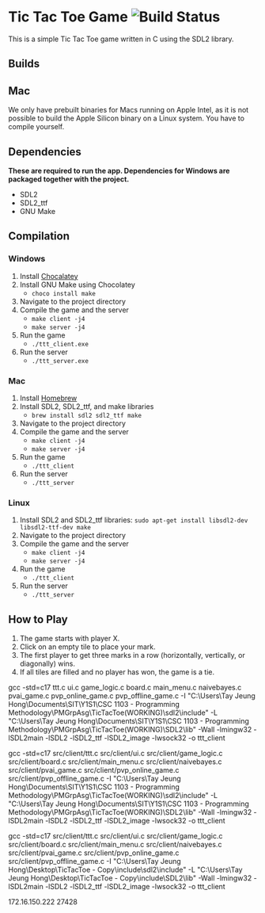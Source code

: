 # Tic Tac Toe Game ![Build Status](https://github.com/my3t/TicTacToe/workflows/Build/badge.svg)

This is a simple Tic Tac Toe game written in C using the SDL2 library.

## Builds



## Mac

We only have prebuilt binaries for Macs running on Apple Intel, as it is not possible to build the Apple Silicon binary on a Linux system. You have to compile yourself.

## Dependencies

**These are required to run the app. Dependencies for Windows are packaged together with the project.**

- SDL2
- SDL2_ttf
- GNU Make

## Compilation

### Windows

1. Install [Chocalatey](https://chocolatey.org/install)
2. Install GNU Make using Chocolatey
   - `choco install make`
3. Navigate to the project directory
4. Compile the game and the server
   - `make client -j4`
   - `make server -j4`
5. Run the game 
   - `./ttt_client.exe`
6. Run the server 
   - `./ttt_server.exe`

### Mac

1. Install [Homebrew](https://brew.sh/)
2. Install SDL2, SDL2_ttf, and make libraries
   - `brew install sdl2 sdl2_ttf make`
3. Navigate to the project directory
4. Compile the game and the server
   - `make client -j4`
   - `make server -j4`
5. Run the game 
   - `./ttt_client`
6. Run the server 
   - `./ttt_server`

### Linux

1. Install SDL2 and SDL2_ttf libraries: `sudo apt-get install libsdl2-dev libsdl2-ttf-dev make`
2. Navigate to the project directory
3. Compile the game and the server
   - `make client -j4`
   - `make server -j4`
4. Run the game 
   - `./ttt_client`
5. Run the server 
   - `./ttt_server`

## How to Play

1. The game starts with player X.
2. Click on an empty tile to place your mark.
3. The first player to get three marks in a row (horizontally, vertically, or diagonally) wins.
4. If all tiles are filled and no player has won, the game is a tie.

gcc -std=c17 ttt.c ui.c game_logic.c board.c main_menu.c naivebayes.c pvai_game.c pvp_online_game.c pvp_offline_game.c -I "C:\Users\Tay Jeung Hong\Documents\SIT\Y1S1\CSC 1103 - Programming Methodology\PMGrpAsg\TicTacToe(WORKING)\sdl2\include" -L "C:\Users\Tay Jeung Hong\Documents\SIT\Y1S1\CSC 1103 - Programming Methodology\PMGrpAsg\TicTacToe(WORKING)\SDL2\lib"  -Wall -lmingw32 -lSDL2main -lSDL2 -lSDL2_ttf -lSDL2_image -lwsock32 -o ttt_client

gcc -std=c17 src/client/ttt.c src/client/ui.c src/client/game_logic.c src/client/board.c src/client/main_menu.c src/client/naivebayes.c src/client/pvai_game.c src/client/pvp_online_game.c src/client/pvp_offline_game.c -I "C:\Users\Tay Jeung Hong\Documents\SIT\Y1S1\CSC 1103 - Programming Methodology\PMGrpAsg\TicTacToe(WORKING)\sdl2\include" -L "C:\Users\Tay Jeung Hong\Documents\SIT\Y1S1\CSC 1103 - Programming Methodology\PMGrpAsg\TicTacToe(WORKING)\SDL2\lib"  -Wall -lmingw32 -lSDL2main -lSDL2 -lSDL2_ttf -lSDL2_image -lwsock32 -o ttt_client

gcc -std=c17 src/client/ttt.c src/client/ui.c src/client/game_logic.c src/client/board.c src/client/main_menu.c src/client/naivebayes.c src/client/pvai_game.c src/client/pvp_online_game.c src/client/pvp_offline_game.c -I "C:\Users\Tay Jeung Hong\Desktop\TicTacToe - Copy\include\sdl2\include" -L "C:\Users\Tay Jeung Hong\Desktop\TicTacToe - Copy\include\SDL2\lib"  -Wall -lmingw32 -lSDL2main -lSDL2 -lSDL2_ttf -lSDL2_image -lwsock32 -o ttt_client

172.16.150.222
27428